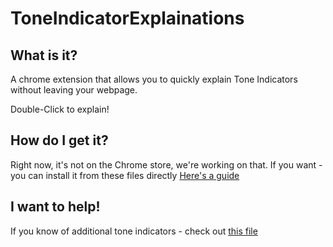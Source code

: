 # ToneIndicatorExplainations

## What is it?
A chrome extension that allows you to quickly explain Tone Indicators without leaving your webpage.

Double-Click to explain!

## How do I get it?

Right now, it's not on the Chrome store, we're working on that.
If you want - you can install it from these files directly [Here's a guide](https://webkul.com/blog/how-to-install-the-unpacked-extension-in-chrome/)

## I want to help!
If you know of additional tone indicators - check out [this file](https://github.com/ianfhunter/ToneIndicatorExplainations/blob/main/explain.js#L7)

